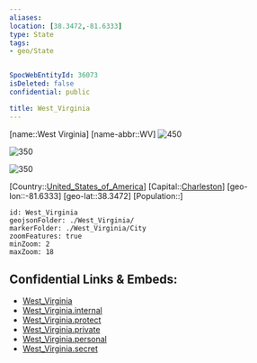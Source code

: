 ```yaml
---
aliases: 
location: [38.3472,-81.6333]
type: State
tags:
- geo/State


SpocWebEntityId: 36073
isDeleted: false
confidential: public

title: West_Virginia
---
```

[name::West Virginia]
[name-abbr::WV]
![450](geo/Continent/North-America/United_States_of_America/West_Virginia/Coat_of_arms_of_West_Virginia.svg)

![350](geo/Continent/North-America/United_States_of_America/West_Virginia/Seal_of_West_Virginia.svg)

![350](geo/Continent/North-America/United_States_of_America/West_Virginia/Flag_of_West_Virginia.svg)


[Country::[United_States_of_America](geo/Continent/North-America/United_States_of_America.md)]
[Capital::[Charleston](geo/Continent/North-America/United_States_of_America/West_Virginia/City/Charleston.md)]
[geo-lon::-81.6333]
[geo-lat::38.3472]
[Population::]



```leaflet
id: West_Virginia
geojsonFolder: ./West_Virginia/
markerFolder: ./West_Virginia/City
zoomFeatures: true 
minZoom: 2 
maxZoom: 18
```


## Confidential Links & Embeds: 
- [West_Virginia](../../../../../_public/geo/Continent/North-America/United_States_of_America/West_Virginia.md) 
- [West_Virginia.internal](../../../../../_internal/geo/Continent/North-America/United_States_of_America/West_Virginia.internal.md) 
- [West_Virginia.protect](../../../../../_protect/geo/Continent/North-America/United_States_of_America/West_Virginia.protect.md) 
- [West_Virginia.private](../../../../../_private/geo/Continent/North-America/United_States_of_America/West_Virginia.private.md) 
- [West_Virginia.personal](../../../../../_personal/geo/Continent/North-America/United_States_of_America/West_Virginia.personal.md) 
- [West_Virginia.secret](../../../../../_secret/geo/Continent/North-America/United_States_of_America/West_Virginia.secret.md) 

